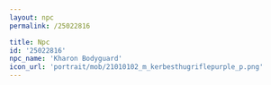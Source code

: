 ```yaml
---
layout: npc
permalink: /25022816

title: Npc
id: '25022816'
npc_name: 'Kharon Bodyguard'
icon_url: 'portrait/mob/21010102_m_kerbesthugriflepurple_p.png'
---
```

